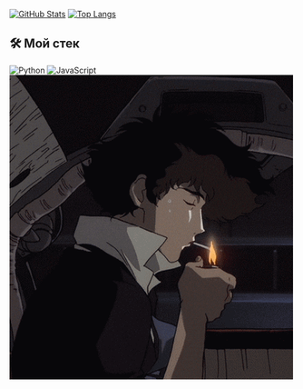 [![GitHub Stats](https://github-readme-stats.vercel.app/api?username=rope01&show_icons=true&theme=radical)](https://github.com/rope01)
[![Top Langs](https://github-readme-stats.vercel.app/api/top-langs/?username=rope01&layout=compact)](https://github.com/rope01)
## 🛠️ Мой стек
![Python](https://img.shields.io/badge/-Python-3776AB?logo=python&logoColor=white)
![JavaScript](https://img.shields.io/badge/-JavaScript-F7DF1E?logo=javascript&logoColor=black)
![Banner](https://github.com/rope01/rope01/blob/main/cowboy%20bebop%20smoking%20GIF.gif)
